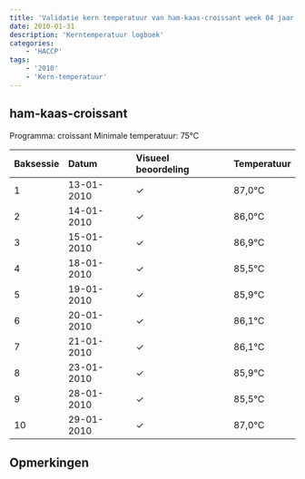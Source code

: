 ```yaml
---
title: 'Validatie kern temperatuur van ham-kaas-croissant week 04 jaar 2010'
date: 2010-01-31
description: 'Kerntemperatuur logboek'
categories:
    - 'HACCP'
tags:
    - '2010'
    - 'Kern-temperatuur'
---
```


## ham-kaas-croissant

Programma: croissant
Minimale temperatuur: 75°C

| Baksessie | Datum | Visueel beoordeling | Temperatuur |
|:---|:---|:---|:---|
| 1 | 13-01-2010 | &check; | 87,0°C |
| 2 | 14-01-2010 | &check; | 86,0°C |
| 3 | 15-01-2010 | &check; | 86,9°C |
| 4 | 18-01-2010 | &check; | 85,5°C |
| 5 | 19-01-2010 | &check; | 85,9°C |
| 6 | 20-01-2010 | &check; | 86,1°C |
| 7 | 21-01-2010 | &check; | 86,1°C |
| 8 | 23-01-2010 | &check; | 85,9°C |
| 9 | 28-01-2010 | &check; | 85,5°C |
| 10 | 29-01-2010 | &check; | 87,0°C |

## Opmerkingen



